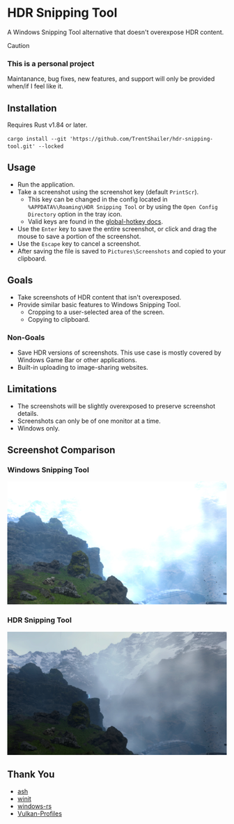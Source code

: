 # HDR Snipping Tool

A Windows Snipping Tool alternative that doesn't overexpose HDR content.

> [!CAUTION] 
> ### This is a personal project
>
> Maintanance, bug fixes, new features, and support will only be provided when/if I feel like it.
>

## Installation

Requires Rust v1.84 or later.

`cargo install --git 'https://github.com/TrentShailer/hdr-snipping-tool.git' --locked`

## Usage

* Run the application.
* Take a screenshot using the screenshot key (default `PrintScr`).
  * This key can be changed in the config located in `%APPDATA%\Roaming\HDR Snipping Tool` or by using the `Open Config Directory` option in the tray icon.
  * Valid keys are found in the [global-hotkey docs](https://docs.rs/global-hotkey/latest/global_hotkey/hotkey/enum.Code.html).
* Use the `Enter` key to save the entire screenshot, or click and drag the mouse to save a portion of the screenshot.
* Use the `Escape` key to cancel a screenshot.
* After saving the file is saved to `Pictures\Screenshots` and copied to your clipboard.

## Goals

* Take screenshots of HDR content that isn't overexposed.
* Provide similar basic features to Windows Snipping Tool.
  * Cropping to a user-selected area of the screen.
  * Copying to clipboard.

### Non-Goals

* Save HDR versions of screenshots. This use case is mostly covered by Windows Game Bar or other applications.
* Built-in uploading to image-sharing websites.

## Limitations

* The screenshots will be slightly overexposed to preserve screenshot details.
* Screenshots can only be of one monitor at a time.
* Windows only.

## Screenshot Comparison

### Windows Snipping Tool

![Windows example 1][win-example-1]

### HDR Snipping Tool

![HDR example 1][hdr-example-1]

[win-example-1]: media/windows-snipping-tool-example.jpg "Windows Snipping Tool Screenshot of Cyberpunk 2077 with overexposed highlights."
[hdr-example-1]: media/hdr-snipping-tool-example.jpg "HDR Snipping Tool Screenshot showing the same content as the Windows Snipping Tool but without any overexposed highlights."

## Thank You

* [ash](https://github.com/ash-rs/ash)
* [winit](https://github.com/rust-windowing/winit)
* [windows-rs](https://github.com/microsoft/windows-rs)
* [Vulkan-Profiles](https://github.com/KhronosGroup/Vulkan-Profiles)
